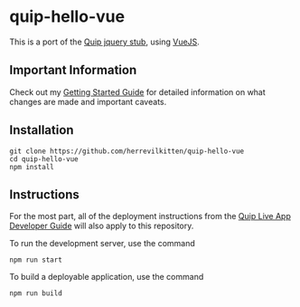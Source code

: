 # quip-hello-vue
This is a port of the [Quip jquery stub](https://github.com/quip/quip-apps/tree/master/examples/jquery-stub), using [VueJS](https://vuejs.org/).

## Important Information

Check out my [Getting Started Guide](https://github.com/herrevilkitten/quip-getting-started-vue) for detailed information on what changes are made and important caveats.

## Installation
```
git clone https://github.com/herrevilkitten/quip-hello-vue
cd quip-hello-vue
npm install
```

## Instructions

For the most part, all of the deployment instructions from the [Quip Live App Developer Guide](https://salesforce.quip.com/dev/liveapps/) will also apply to this repository.

To run the development server, use the command

```
npm run start
```

To build a deployable application, use the command
```
npm run build
```

